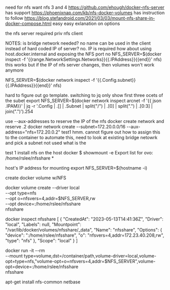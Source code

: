 need for nfs
want nfs 3 and 4 
https://github.com/ehough/docker-nfs-server has support
https://phoenixnap.com/kb/nfs-docker-volumes has instruction to follow
https://blog.stefandroid.com/2021/03/03/mount-nfs-share-in-docker-compose.html easy easy exlanation on options


the nfs server required priv
nfs client 

NOTES:
is bridge network needed? no
name can be used in the client instead of hard coded IP of server? no.  IP is required
how about using host.docker.internal and exposing the NFS port no
NFS_SERVER=$(docker inspect -f '{{range.NetworkSettings.Networks}}{{.IPAddress}}{{end}}' nfs)
this works but if the IP of nfs server changes, then volumes won't work anymore

NFS_SERVER=$(docker network inspect -f '{{.Config.subnet}}{{.IPAddress}}{{end}}' nfs)

hard to figure out go template.  switching to jq
only show first three ocets of the subet
export NFS_SERVER=$(docker network inspect arcnet -f '{{ json .IPAM}}' | jq -r '.Config | .[] | .Subnet | split("/") | .[0] | split(".") | .[0:3] | join(".")').254


use --aux-addresses to reserve the IP of the nfs
docker create network and reserve .2
docker network create --subnet=172.20.0.0/16 --aux-address="nfs=172.20.0.2" test1  hmm. cannot figure out how to assign this to the container
to automate this, need to look at existing bridge netowrk and pick a subnet not used
what is the 

test 1
install nfs on the host docker 
$ showmount -e
Export list for ovo:
/home/rslee/nfsshare *

host's IP address for mounting
export NFS_SERVER=$(hostname -i)

create docker volume w/NFS

docker volume create --driver local \
      --opt type=nfs \
      --opt o=nfsvers=4,addr=$NFS_SERVER,rw \
      --opt device=:/home/rslee/nfsshare \
      nfsshare

docker inspect nfsshare
[
    {
        "CreatedAt": "2023-05-13T14:41:36Z",
        "Driver": "local",
        "Labels": null,
        "Mountpoint": "/var/lib/docker/volumes/nfsshare/_data",
        "Name": "nfsshare",
        "Options": {
            "device": ":/home/rslee/nfsshare",
            "o": "nfsvers=4,addr=172.23.40.208,rw",
            "type": "nfs"
        },
        "Scope": "local"
    }
]

docker run -it --rm \
    --mount type=volume,dst=/container/path,volume-driver=local,volume-opt=type=nfs,"volume-opt=o=nfsvers=4,addr=$NFS_SERVER",volume-opt=device=:/home/rslee/nfsshare  
    nfsshare


apt-get install nfs-common netbase
